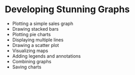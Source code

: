 # Developing Stunning Graphs

- Plotting a simple sales graph
- Drawing stacked bars
- Plotting pie charts
- Displaying multiple lines
- Drawing a scatter plot
- Visualizing maps
- Adding legends and annotations
- Combining graphs
- Saving charts


